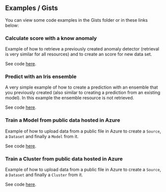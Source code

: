 Examples / Gists
-----------------

You can view some code examples in the Gists folder or in these links below:

### Calculate score with a know anomaly
Example of how to retrieve a previously created anomaly detector
(retrieval is very similar for all resources) and to create an score for
new data set.

See code [here](Gists/ScoreAfterRetrieveAnomaly.cs).

### Predict with an Iris ensemble
A very simple example of how to create a prediction with an ensemble
that you previously created (also similar to creating a prediction from
an existing model). In this example the ensemble resource is not retrieved.

See code [here](Gists/PredictionWithIrisEnsemble.cs).

### Train a Model from public data hosted in Azure
Example of how to upload data from a public file in Azure to create a `Source`,
a `Dataset` and finally a `Model` from it.

See code [here](Gists/ModelFromAzureSource.cs).

### Train a Cluster from public data hosted in Azure
Example of how to upload data from a public file in Azure to create a `Source`,
a `Dataset` and finally a `Cluster` from it.

See code [here](Gists/ClusterFromAzureSource.cs).
